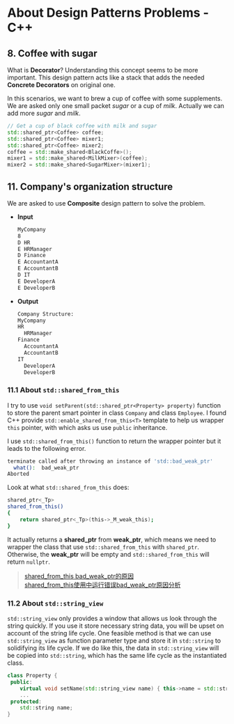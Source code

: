 # About Design Patterns Problems - C++

## 8. Coffee with sugar

What is **Decorator**? Understanding this concept seems to be more important. This design pattern acts like a stack that adds the needed **Concrete Decorators** on original one.

In this scenarios, we want to brew a cup of coffee with some supplements. We are asked only one small packet _sugar_ or a cup of _milk_. Actually we can add more _sugar_ and _milk_.

```cpp
// Get a cup of black coffee with milk and sugar
std::shared_ptr<Coffee> coffee;
std::shared_ptr<Coffee> mixer1;
std::shared_ptr<Coffee> mixer2;
coffee = std::make_shared<BlackCoffe>();
mixer1 = std::make_shared<MilkMixer>(coffee);
mixer2 = std::make_shared<SugarMixer>(mixer1);
```

## 11. Company's organization structure

We are asked to use **Composite** design pattern to solve the problem.

- **Input**

  ```bash
  MyCompany
  8
  D HR
  E HRManager
  D Finance
  E AccountantA
  E AccountantB
  D IT
  E DeveloperA
  E DeveloperB
  ```

- **Output**

  ```bash
  Company Structure:
  MyCompany
  HR
    HRManager
  Finance
    AccountantA
    AccountantB
  IT
    DeveloperA
    DeveloperB
  ```

### 11.1 About `std::shared_from_this`

I try to use `void setParent(std::shared_ptr<Property> property)` function to store the parent smart pointer in class `Company` and class `Employee`. I found C++ provide `std::enable_shared_from_this<T>` template to help us wrapper `this` pointer, with which asks us use `public` inheritance.

I use `std::shared_from_this()` function to return the wrapper pointer but it leads to the following error.

```bash
terminate called after throwing an instance of 'std::bad_weak_ptr'
  what():  bad_weak_ptr
Aborted
```

Look at what `std::shared_from_this` does:

```bash
shared_ptr<_Tp>
shared_from_this()
{
    return shared_ptr<_Tp>(this->_M_weak_this);
}
```

It actually returns a **shared_ptr** from **weak_ptr**, which means we need to wrapper the class that use `std::shared_from_this` with `shared_ptr`. Otherwise, the **weak_ptr** will be empty and `std::shared_from_this` will return `nullptr`.

> [shared_from_this bad_weak_ptr的原因](https://blog.csdn.net/G1036583997/article/details/65626749)\
> [shared_from_this使用中运行错误bad_weak_ptr原因分析](https://blog.csdn.net/xhtchina/article/details/126296962)

### 11.2 About `std::string_view`

`std::string_view` only provides a window that allows us look through the string quickly. If you use it store necessary string data, you will be upset on account of the string life cycle. One feasible method is that we can use `std::string_view` as function parameter type and store it in `std::string` to solidifying its life cycle. If we do like this, the data in `std::string_view` will be copied into `std::string`, which has the same life cycle as the instantiated class.

```cpp
class Property {
 public:
    virtual void setName(std::string_view name) { this->name = std::string{name}; }
    ...
 protected:
    std::string name;
}
```
